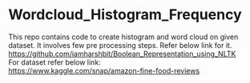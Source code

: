 # Wordcloud_Histogram_Frequency

This repo contains code to create histogram and word cloud on given dataset. It involves few pre processing steps. Refer below link for it.\
https://github.com/iamharshbit/Boolean_Representation_using_NLTK<br>
For dataset refer below link:<br>
https://www.kaggle.com/snap/amazon-fine-food-reviews
